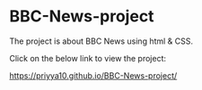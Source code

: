 # BBC-News-project
The project is about BBC News using html & CSS.

Click on the below link to view the project:

https://priyya10.github.io/BBC-News-project/
